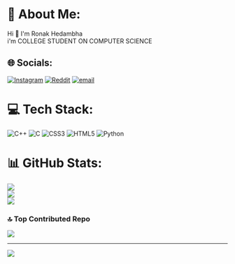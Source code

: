 # 💫 About Me:
Hi 👋 I'm Ronak Hedambha<br>i'm COLLEGE STUDENT ON COMPUTER SCIENCE


## 🌐 Socials:
[![Instagram](https://img.shields.io/badge/Instagram-%23E4405F.svg?logo=Instagram&logoColor=white)](https://instagram.com/ronak_hedambha) [![Reddit](https://img.shields.io/badge/Reddit-%23FF4500.svg?logo=Reddit&logoColor=white)](https://reddit.com/user/u/Ronak_H19) [![email](https://img.shields.io/badge/Email-D14836?logo=gmail&logoColor=white)](mailto:hedambharonak@gmail.com) 

# 💻 Tech Stack:
![C++](https://img.shields.io/badge/c++-%2300599C.svg?style=for-the-badge&logo=c%2B%2B&logoColor=white) ![C](https://img.shields.io/badge/c-%2300599C.svg?style=for-the-badge&logo=c&logoColor=white) ![CSS3](https://img.shields.io/badge/css3-%231572B6.svg?style=for-the-badge&logo=css3&logoColor=white) ![HTML5](https://img.shields.io/badge/html5-%23E34F26.svg?style=for-the-badge&logo=html5&logoColor=white) ![Python](https://img.shields.io/badge/python-3670A0?style=for-the-badge&logo=python&logoColor=ffdd54)
# 📊 GitHub Stats:
![](https://github-readme-stats.vercel.app/api?username=HRonak19&theme=dark&hide_border=false&include_all_commits=true&count_private=false)<br/>
![](https://nirzak-streak-stats.vercel.app/?user=HRonak19&theme=dark&hide_border=false)<br/>
![](https://github-readme-stats.vercel.app/api/top-langs/?username=HRonak19&theme=dark&hide_border=false&include_all_commits=true&count_private=false&layout=compact)

### 🔝 Top Contributed Repo
![](https://github-contributor-stats.vercel.app/api?username=HRonak19&limit=5&theme=dark&combine_all_yearly_contributions=true)

---
[![](https://visitcount.itsvg.in/api?id=HRonak19&icon=0&color=0)](https://visitcount.itsvg.in)

<!-- Proudly created with GPRM ( https://gprm.itsvg.in ) -->
